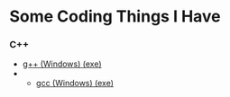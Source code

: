 # Some Coding Things I Have
### C++
- [g++ (Windows) (exe)](https://github.com/DevHollo/coding-things/blob/main/C%2B%2B/win/g%2B%2B.exe)
- - [gcc (Windows) (exe)](https://github.com/DevHollo/coding-things/blob/main/C/win/gcc.exe)
